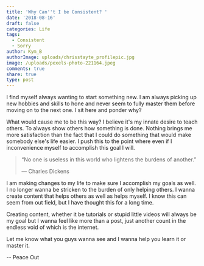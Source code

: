 ```yaml
---
title: 'Why Can''t I be Consistent? '
date: '2018-08-16'
draft: false
categories: Life
tags:
  - Consistent
  - Sorry
author: Kym_B
authorImage: uploads/chrisstayte_profilepic.jpg
image: /uploads/pexels-photo-221164.jpeg
comments: true
share: true
type: post
---
```

I find myself always wanting to start something new. I am always picking up new hobbies and skills to hone and never seem to fully master them before moving on to the next one. I sit here and ponder why?

What would cause me to be this way? I believe it's my innate desire to teach others. To always show others how something is done. Nothing brings me more satisfaction than the fact that I could do something that would make somebody else's life easier. I push this to the point where even if I inconvenience myself to accomplish this goal I will. 

> “No one is useless in this world who lightens the burdens of another.” 
>
> ― Charles Dickens

I am making changes to my life to make sure I accomplish my goals as well. I no longer wanna be stricken to the burden of only helping others. I wanna create content that helps others as well as helps myself. I know this can seem from out field, but I have thought this for a long time. 

Creating content, whether it be tutorials or stupid little videos will always be my goal but I wanna feel like more than a post, just another count in the endless void of which is the internet. 

Let me know what you guys wanna see and I wanna help you learn it or master it. 

\-- Peace Out
